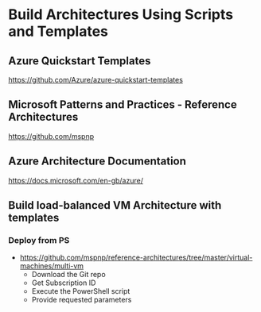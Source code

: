 # Build Architectures Using Scripts and Templates

## Azure Quickstart Templates
https://github.com/Azure/azure-quickstart-templates

## Microsoft Patterns and Practices - Reference Architectures
https://github.com/mspnp

## Azure Architecture Documentation
https://docs.microsoft.com/en-gb/azure/

## Build load-balanced VM Architecture with templates

### Deploy from PS
  - https://github.com/mspnp/reference-architectures/tree/master/virtual-machines/multi-vm
	- Download the Git repo
	- Get Subscription ID
	- Execute the PowerShell script
	- Provide requested parameters


